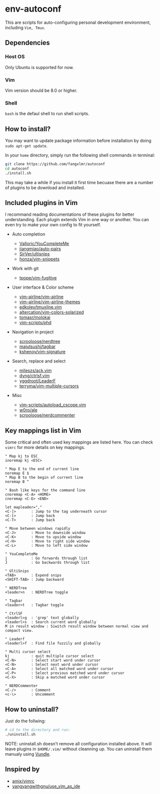 # env-autoconf

This are scripts for auto-configuring personal development environment,
including `Vim, Tmux`.

## Dependencies

### Host OS

Only Ubuntu is supported for now.

### Vim

Vim version should be 8.0 or higher.

### Shell

`bash` is the defaul shell to run shell scripts.


## How to install?

You may want to update package information before installation by doing
`sudo apt-get update`.

In your `home` directory, simply run the following shell commands in terminal:
```bash
git clone https://github.com/fangxlmr/autoconf
cd autoconf
./install.sh
```

This may take a while if you install it first time becuase there are a number
of plugins to be download and installed.


## Included plugins in Vim

I recommand reading documentations of these plugins for better understanding.
Each plugin extends Vim in one way or another. You can even try to make your 
own config to fit yourself.

- Auto completion
	* [Valloric/YouCompleteMe](https://github.com/Valloric/YouCompleteMe)
	* [jiangmiao/auto-pairs](https://github.com/jiangmiao/auto-pairs)
	* [SirVer/ultisnips](https://github.com/SirVer/ultisnips)
	* [honza/vim-snippets](https://github.com/honza/vim-snippets)

- Work with git
	* [tpope/vim-fugitive](https://github.com/honza/vim-snippets)

- User interface & Color scheme
	* [vim-airline/vim-airline](https://github.com/vim-airline/vim-airline)
	* [vim-airline/vim-airline-themes](https://github.com/vim-airline/vim-airline-themes)
	* [edkolev/tmuxline.vim](https://github.com/edkolev/tmuxline.vim)
	* [altercation/vim-colors-solarized](https://github.com/altercation/vim-colors-solarized)
	* [tomasr/molokai](https://github.com/tomasr/molokai)
	* [vim-scripts/phd](https://github.com/vim-scripts/phd)

- Navigation in project
	* [scrooloose/nerdtree](https://github.com/scrooloose/nerdtree)
	* [majutsushi/tagbar](https://github.com/majutsushi/tagbar)
	* [kshenoy/vim-signature](https://github.com/kshenoy/vim-signature)

- Search, replace and select
	* [mileszs/ack.vim](https://github.com/mileszs/ack.vim)
	* [dyng/ctrlsf.vim](https://github.com/dyng/ctrlsf.vim)
	* [yggdroot/LeaderF](https://github.com/yggdroot/LeaderF)
	* [terryma/vim-multiple-cursors](https://github.com/terryma/vim-multiple-cursors)

- Misc
	* [vim-scripts/autoload_cscope.vim](https://github.com/vim-scripts/autoload_cscope.vim)
	* [w0rp/ale](https://github.com/w0rp/ale)
	* [scrooloose/nerdcommenter](https://github.com/scrooloose/nerdcommenter)


## Key mappings list in Vim

Some critical and often used key mappings are listed here. You can check
`vimrc` for more details on key mappings.
```
" Map kj to ESC
inoremap kj <ESC>

" Map E to the end of current line
noremap E $
" Map B to the begin of current line
noremap B ^

" Bash like keys for the command line
cnoremap <C-A> <HOME>
cnoremap <C-E> <END>

let mapleader=","
<C-]>       : Jump to the tag underneath cursor
<C-[>       : Jump back
<C-T>       : Jump back

" Move between windows rapidly
<C-J>       : Move to downside window
<C-K>       : Move to upside window
<C-H>       : Move to right side window
<C-L>       : Move to left side window

" YouCompleteMe
j           : Go forwards through list
J           : Go backwards through list

" UltiSnips
<TAB>       : Expend snips
<SHIFT-TAB> : Jump backward

" NERDTree
<leader>n   : NERDTree toggle

" Tagbar
<leader>t   : Tagbar toggle

" CtrlSF
<leaderl>g  : 'grep' text globally
<leaderl>s  : Search current word globally
M in result window : Siwitch result window between normal view and compact view.

" Leaderf
<leaderl>f  : Find file fuzzily and globally

" Multi cursor select
kj          : quit multiple cursor select
<C-N>       : Select start word under cursor
<C-N>       : Select next word under cursor
<C-A>       : Select all matched word under cursor
<C-P>       : Select previous matched word under cursor
<C-X>       : Skip a matched word under cursor

" NERDCommenter
<C-/>       : Comment
<c-\>       : Uncomment
```


## How to uninstall?

Just do the follwing:
```bash
# cd to the directory and run:
./uninstall.sh
```
NOTE: uninstall.sh doesn't remove all configuration installed above. It will
leave plugins in `$HOME/.vim/` without cleanning up.
You can uninstall them manualy using [Vundle](https://github.com/VundleVim/Vundle.vim).


## Inspired by

- [amix/vimrc](https://github.com/amix/vimrc)
- [yangyangwithgnu/use_vim_as_ide](https://github.com/yangyangwithgnu/use_vim_as_ide)
